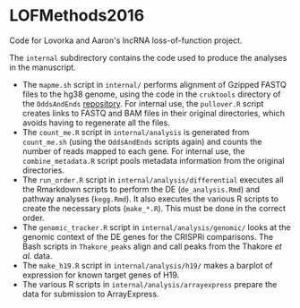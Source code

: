 # LOFMethods2016
Code for Lovorka and Aaron's lncRNA loss-of-function project.

The `internal` subdirectory contains the code used to produce the analyses in the manuscript.

- The `mapme.sh` script in `internal/` performs alignment of Gzipped FASTQ files to the hg38 genome, using the code in the `cruktools` directory of the `OddsAndEnds` [repository](https://github.com/LTLA/OddsAndEnds).
For internal use, the `pullover.R` script creates links to FASTQ and BAM files in their original directories, which avoids having to regenerate all the files.
- The `count_me.R` script in `internal/analysis` is generated from `count_me.sh` (using the `OddsAndEnds` scripts again) and counts the number of reads mapped to each gene.
For internal use, the `combine_metadata.R` script pools metadata information from the original directories.
- The `run_order.R` script in `internal/analysis/differential` executes all the Rmarkdown scripts to perform the DE (`de_analysis.Rmd`) and pathway analyses (`kegg.Rmd`).
It also executes the various R scripts to create the necessary plots (`make_*.R`).
This must be done in the correct order.
- The `genomic_tracker.R` script in `internal/analysis/genomic/` looks at the genomic context of the DE genes for the CRISPRi comparisons.
The Bash scripts in `Thakore_peaks` align and call peaks from the Thakore _et al._ data.
- The `make_h19.R` script in `internal/analysis/h19/` makes a barplot of expression for known target genes of H19.
- The various R scripts in `internal/analysis/arrayexpress` prepare the data for submission to ArrayExpress.



